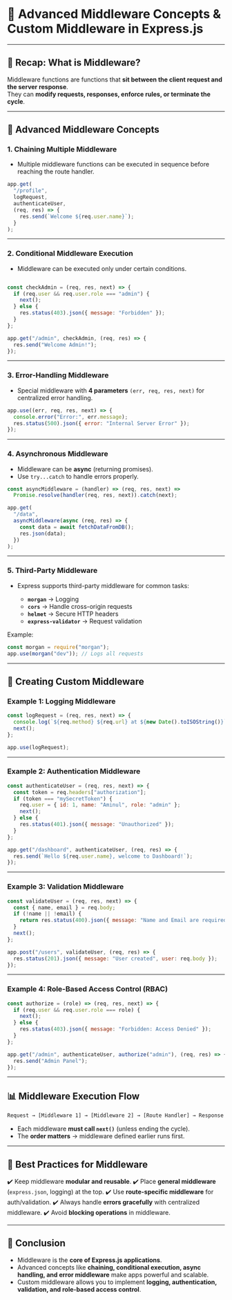 
# 🚀 Advanced Middleware Concepts & Custom Middleware in Express.js

---

## 📌 Recap: What is Middleware?

Middleware functions are functions that **sit between the client request and the server response**.  
They can **modify requests, responses, enforce rules, or terminate the cycle**.

---

## 📌 Advanced Middleware Concepts

### 1. **Chaining Multiple Middleware**

- Multiple middleware functions can be executed in sequence before reaching the route handler.

```javascript
app.get(
  "/profile",
  logRequest,
  authenticateUser,
  (req, res) => {
    res.send(`Welcome ${req.user.name}`);
  }
);
````

---

### 2. **Conditional Middleware Execution**

- Middleware can be executed only under certain conditions.

```txt

```

```javascript
const checkAdmin = (req, res, next) => {
  if (req.user && req.user.role === "admin") {
    next();
  } else {
    res.status(403).json({ message: "Forbidden" });
  }
};

app.get("/admin", checkAdmin, (req, res) => {
  res.send("Welcome Admin!");
});
```

---

### 3. **Error-Handling Middleware**

- Special middleware with **4 parameters** `(err, req, res, next)` for centralized error handling.

```javascript
app.use((err, req, res, next) => {
  console.error("Error:", err.message);
  res.status(500).json({ error: "Internal Server Error" });
});
```

---

### 4. **Asynchronous Middleware**

- Middleware can be **async** (returning promises).
- Use `try...catch` to handle errors properly.

```javascript
const asyncMiddleware = (handler) => (req, res, next) =>
  Promise.resolve(handler(req, res, next)).catch(next);

app.get(
  "/data",
  asyncMiddleware(async (req, res) => {
    const data = await fetchDataFromDB();
    res.json(data);
  })
);
```

---

### 5. **Third-Party Middleware**

- Express supports third-party middleware for common tasks:

  - **`morgan`** → Logging
  - **`cors`** → Handle cross-origin requests
  - **`helmet`** → Secure HTTP headers
  - **`express-validator`** → Request validation

Example:

```javascript
const morgan = require("morgan");
app.use(morgan("dev")); // Logs all requests
```

---

## 📌 Creating Custom Middleware

### Example 1: Logging Middleware

```javascript
const logRequest = (req, res, next) => {
  console.log(`${req.method} ${req.url} at ${new Date().toISOString()}`);
  next();
};

app.use(logRequest);
```

---

### Example 2: Authentication Middleware

```javascript
const authenticateUser = (req, res, next) => {
  const token = req.headers["authorization"];
  if (token === "mySecretToken") {
    req.user = { id: 1, name: "Aminul", role: "admin" };
    next();
  } else {
    res.status(401).json({ message: "Unauthorized" });
  }
};

app.get("/dashboard", authenticateUser, (req, res) => {
  res.send(`Hello ${req.user.name}, welcome to Dashboard!`);
});
```

---

### Example 3: Validation Middleware

```javascript
const validateUser = (req, res, next) => {
  const { name, email } = req.body;
  if (!name || !email) {
    return res.status(400).json({ message: "Name and Email are required" });
  }
  next();
};

app.post("/users", validateUser, (req, res) => {
  res.status(201).json({ message: "User created", user: req.body });
});
```

---

### Example 4: Role-Based Access Control (RBAC)

```javascript
const authorize = (role) => (req, res, next) => {
  if (req.user && req.user.role === role) {
    next();
  } else {
    res.status(403).json({ message: "Forbidden: Access Denied" });
  }
};

app.get("/admin", authenticateUser, authorize("admin"), (req, res) => {
  res.send("Admin Panel");
});
```

---

## 📊 Middleware Execution Flow

```txt
Request → [Middleware 1] → [Middleware 2] → [Route Handler] → Response
```

- Each middleware **must call `next()`** (unless ending the cycle).
- The **order matters** → middleware defined earlier runs first.

---

## 📌 Best Practices for Middleware

✔️ Keep middleware **modular and reusable**.
✔️ Place **general middleware** (`express.json`, logging) at the top.
✔️ Use **route-specific middleware** for auth/validation.
✔️ Always handle **errors gracefully** with centralized middleware.
✔️ Avoid **blocking operations** in middleware.

---

## 🎯 Conclusion

- Middleware is the **core of Express.js applications**.
- Advanced concepts like **chaining, conditional execution, async handling, and error middleware** make apps powerful and scalable.
- Custom middleware allows you to implement **logging, authentication, validation, and role-based access control**.
